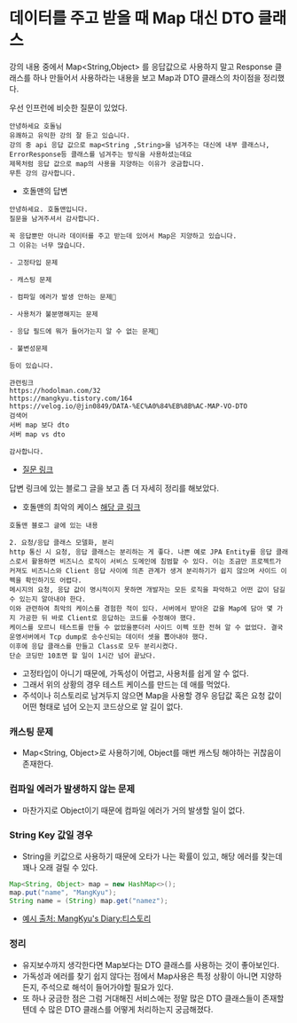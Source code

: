 # 데이터를 주고 받을 때 Map 대신 DTO 클래스

강의 내용 중에서 Map<String,Object> 를 응답값으로 사용하지 말고 Response 클래스를 하나 만들어서 사용하라는 내용을 보고
Map과 DTO 클래스의 차이점을 정리했다.

우선 인프런에 비슷한 질문이 있었다.

```text
안녕하세요 호돌님
유쾌하고 유익한 강의 잘 듣고 있습니다.
강의 중 api 응답 값으로 map<String ,String>을 넘겨주는 대신에 내부 클래스나, ErrorResponse등 클래스를 넘겨주는 방식을 사용하셨는데요
제목처럼 응답 값으로 map의 사용을 지양하는 이유가 궁금합니다.
무튼 강의 감사합니다. 
```

* 호돌맨의 답변
```text
안녕하세요. 호돌맨입니다.
질문을 남겨주셔서 감사합니다.

꼭 응답뿐만 아니라 데이터를 주고 받는데 있어서 Map은 지양하고 있습니다.
그 이유는 너무 많습니다.

- 고정타입 문제

- 캐스팅 문제

- 컴파일 에러가 발생 안하는 문제

- 사용처가 불분명해지는 문제

- 응답 필드에 뭐가 들어가는지 알 수 없는 문제

- 불변성문제

등이 있습니다.

관련링크
https://hodolman.com/32
https://mangkyu.tistory.com/164
https://velog.io/@jin0849/DATA-%EC%A0%84%EB%8B%AC-MAP-VO-DTO
검색어
서버 map 보다 dto
서버 map vs dto
 
감사합니다.
```
* [질문 링크](https://www.inflearn.com/questions/626856/api-%EC%9D%91%EB%8B%B5%EC%9C%BC%EB%A1%9C-map-%EC%82%AC%EC%9A%A9%EC%9D%84-%EC%A7%80%EC%96%91%ED%95%98%EB%8A%94-%EC%9D%B4%EC%9C%A0)

답변 링크에 있는 블로그 글을 보고 좀 더 자세히 정리를 해보았다.

* 호돌맨의 최악의 케이스 [해당 글 링크](https://hodolman.com/32)
```text
호돌맨 블로그 글에 있는 내용

2. 요청/응답 클래스 모델화, 분리
http 통신 시 요청, 응답 클래스는 분리하는 게 좋다. 나쁜 예로 JPA Entity를 응답 클래스로서 활용하면 비즈니스 로직이 서비스 도메인에 침범할 수 있다. 이는 조금만 프로젝트가 커져도 비즈니스와 Client 응답 사이에 의존 관계가 생겨 분리하기가 쉽지 않으며 사이드 이펙을 확인하기도 어렵다.
메시지의 요청, 응답 값이 명시적이지 못하면 개발자는 모든 로직을 파악하고 어떤 값이 담길 수 있는지 알아내야 한다.
이와 관련하여 최악의 케이스를 경험한 적이 있다. 서버에서 받아온 값을 Map에 담아 몇 가지 가공한 뒤 바로 Client로 응답하는 코드를 수정해야 했다.
케이스를 모르니 테스트를 만들 수 없었을뿐더러 사이드 이펙 또한 전혀 알 수 없었다. 결국 운영서버에서 Tcp dump로 송수신되는 데이터 셋을 뽑아내야 했다.
이후에 응답 클래스를 만들고 Class로 모두 분리시켰다.
단순 코딩만 10초면 할 일이 1시간 넘어 끝났다.
```

* 고정타입이 아니기 때문에, 가독성이 어렵고, 사용처를 쉽게 알 수 없다.
* 그래서 위의 상황의 경우 테스트 케이스를 만드는 데 애를 먹었다.
* 주석이나 히스토리로 남겨두지 않으면 Map을 사용할 경우 응답값 혹은 요청 값이 어떤 형태로 넘어 오는지 코드상으로 알 길이 없다.

### 캐스팅 문제
* Map<String, Object>로 사용하기에, Object를 매번 캐스팅 해야하는 귀찮음이 존재한다.

### 컴파일 에러가 발생하지 않는 문제
* 마찬가지로 Object이기 때문에 컴파일 에러가 거의 발생할 일이 없다.

### String Key 값일 경우
* String을 키값으로 사용하기 때문에 오타가 나는 확률이 있고, 해당 에러를 찾는데 꽤나 오래 걸릴 수 있다.

```java
Map<String, Object> map = new HashMap<>(); 
map.put("name", "MangKyu"); 
String name = (String) map.get("namez");
```
* [예시 출처: MangKyu's Diary:티스토리](https://mangkyu.tistory.com/164)

### 정리
* 유지보수까지 생각한다면 Map보다는 DTO 클래스를 사용하는 것이 좋아보인다.
* 가독성과 에러를 찾기 쉽지 않다는 점에서 Map사용은 특정 상황이 아니면 지양하든지, 주석으로 해석이 들어가야할 필요가 있다.
* 또 하나 궁금한 점은 그럼 거대해진 서비스에는 정말 많은 DTO 클래스들이 존재할 텐데 수 많은 DTO 클래스를 어떻게 처리하는지 궁금해졌다.


